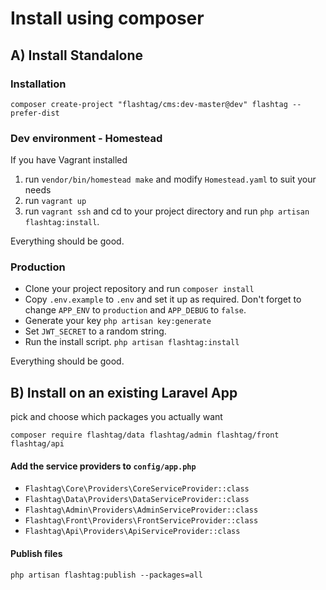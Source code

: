 # Install using composer

## A) Install Standalone

### Installation

```
composer create-project "flashtag/cms:dev-master@dev" flashtag --prefer-dist
```

### Dev environment - Homestead

If you have Vagrant installed

1. run `vendor/bin/homestead make` and modify `Homestead.yaml` to suit your needs
2. run `vagrant up`
3. run `vagrant ssh` and cd to your project directory and run `php artisan flashtag:install`.

Everything should be good.


### Production

- Clone your project repository and run `composer install`
- Copy `.env.example` to `.env` and set it up as required. Don't forget to change `APP_ENV` to `production` and `APP_DEBUG` to `false`.
- Generate your key `php artisan key:generate`
- Set `JWT_SECRET` to a random string.
- Run the install script. `php artisan flashtag:install`

Everything should be good.


## B) Install on an existing Laravel App

pick and choose which packages you actually want

`composer require flashtag/data flashtag/admin flashtag/front flashtag/api`


#### Add the service providers to `config/app.php`

- `Flashtag\Core\Providers\CoreServiceProvider::class`
- `Flashtag\Data\Providers\DataServiceProvider::class`
- `Flashtag\Admin\Providers\AdminServiceProvider::class`
- `Flashtag\Front\Providers\FrontServiceProvider::class`
- `Flashtag\Api\Providers\ApiServiceProvider::class`

#### Publish files

`php artisan flashtag:publish --packages=all`
